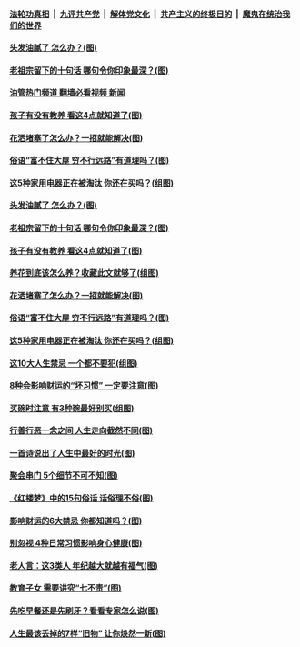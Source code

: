 ####  [法轮功真相](../../../../basic/blob/master/README.md?t=11142002) &nbsp;|&nbsp; [九评共产党](../../../../9ping.md/blob/master/README.md?t=11142002) &nbsp;|&nbsp; [解体党文化](../../../../jtdwh.md/blob/master/README.md?t=11142002)  &nbsp;|&nbsp; [共产主义的终极目的](../../../../gczydzjmd.md/blob/master/README.md?t=11142002) &nbsp;|&nbsp; [魔鬼在统治我们的世界](../../../../mgztzwmdsj.md/blob/master/README.md?t=11142002) 

#### [头发油腻了 怎么办？(图)](../pages/p8/1021596.md?t=11142002) 

#### [老祖宗留下的十句话 哪句令你印象最深？(图)](../pages/p8/1021629.md?t=11142002) 

#### [油管热门频道 翻墙必看视频 新闻](http://129.146.143.75:81/youtube.html?11142002)

#### [孩子有没有教养 看这4点就知道了(图)](../pages/p8/1021598.md?t=11142002) 

#### [花洒堵塞了怎么办？一招就能解决(图)](../pages/p8/1021551.md?t=11142002) 

#### [俗语“富不住大屋 穷不行远路”有道理吗？(图)](../pages/p8/1021539.md?t=11142002) 

#### [这5种家用电器正在被淘汰 你还在买吗？(组图)](../pages/p8/1021510.md?t=11142002) 

#### [头发油腻了 怎么办？(图)](../pages/p8/1021596.md?t=11142002) 

#### [老祖宗留下的十句话 哪句令你印象最深？(图)](../pages/p8/1021629.md?t=11142002) 

#### [孩子有没有教养 看这4点就知道了(图)](../pages/p8/1021598.md?t=11142002) 

#### [养花到底该怎么养？收藏此文就够了(组图)](../pages/p8/1021590.md?t=11142002) 

#### [花洒堵塞了怎么办？一招就能解决(图)](../pages/p8/1021551.md?t=11142002) 

#### [俗语“富不住大屋 穷不行远路”有道理吗？(图)](../pages/p8/1021539.md?t=11142002) 

#### [这5种家用电器正在被淘汰 你还在买吗？(组图)](../pages/p8/1021510.md?t=11142002) 

#### [这10大人生禁忌 一个都不要犯(组图)](../pages/p8/1021361.md?t=11142002) 

#### [8种会影响财运的“坏习惯” 一定要注意(图)](../pages/p8/1021478.md?t=11142002) 

#### [买碗时注意 有3种碗最好别买(组图)](../pages/p8/1021395.md?t=11142002) 

#### [行善行恶一念之间 人生走向截然不同(图)](../pages/p8/1021430.md?t=11142002) 

#### [一首诗说出了人生中最好的时光(图)](../pages/p8/1021359.md?t=11142002) 

#### [聚会串门 5个细节不可不知(图)](../pages/p8/1021297.md?t=11142002) 

#### [《红楼梦》中的15句俗话 话俗理不俗(图)](../pages/p8/1021309.md?t=11142002) 

#### [影响财运的6大禁忌 你都知道吗？(图)](../pages/p8/1021210.md?t=11142002) 

#### [别忽视 4种日常习惯影响身心健康(图)](../pages/p8/1021110.md?t=11142002) 

#### [老人言：这3类人 年纪越大就越有福气(图)](../pages/p8/1021164.md?t=11142002) 

#### [教育子女 需要讲究“七不责”(图)](../pages/p8/1021149.md?t=11142002) 

#### [先吃早餐还是先刷牙？看看专家怎么说(图)](../pages/p8/1021105.md?t=11142002) 

#### [人生最该丢掉的7样“旧物” 让你焕然一新(图)](../pages/p8/1020971.md?t=11142002) 

<img src='http://gfw-breaker.win/goodnews/indexes/p8.md' width='0px' height='0px'/>
